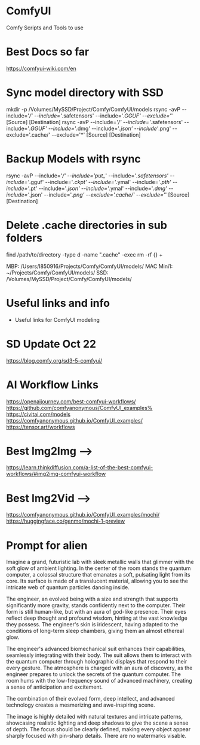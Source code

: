 # ComfyUI

Comfy Scripts and Tools to use

# Best Docs so far

<https://comfyui-wiki.com/en>

# Sync model directory with SSD

mkdir -p /Volumes/MySSD/Project/Comfy/ComfyUI/models
rsync -avP --include='*/' --include='*.safetensors' --include='*.GGUF' --exclude='*' [Source] [Destination]
rsync -avP --include='*/' --include='*.safetensors' --include='*.GGUF' --include='*.dmg' --include='*.json' --include'*.png' --exclude='.cache/' --exclude='*' [Source] [Destination]

# Backup Models with rsync

rsync -avP --include='*/' --include='put_*' --include='*.safetensors' --include='*.gguf' --include='*.ckpt' --include='*.ymal' --include='*.pth' --include='*.pt' --include='*.json' --include='*.ymal' --include='*.dmg' --include='*.json' --include='*.png' --exclude='.cache/' --exclude='*' [Source] [Destination]

# Delete .cache directories in sub folders

find /path/to/directory -type d -name ".cache" -exec rm -rf {} +

MBP: /Users/I850916/Projects/Comfy/ComfyUI/models/
MAC Mini1: ~/Projects/Comfy/ComfyUI/models/
SSD: /Volumes/MySSD/Project/Comfy/ComfyUI/models/

# Useful links and info

* Useful links for ComfyUI modeling

# SD Update Oct 22

<https://blog.comfy.org/sd3-5-comfyui/>

# AI Workflow Links

<https://openaijourney.com/best-comfyui-workflows/>
<https://github.com/comfyanonymous/ComfyUI_examples%>  
<https://civitai.com/models>
<https://comfyanonymous.github.io/ComfyUI_examples/>
<https://tensor.art/workflows>

# Best Img2Img -->

<https://learn.thinkdiffusion.com/a-list-of-the-best-comfyui-workflows/#img2img-comfyui-workflow>

# Best Img2Vid -->

<https://comfyanonymous.github.io/ComfyUI_examples/mochi/>
<https://huggingface.co/genmo/mochi-1-preview>

# Prompt for alien

Imagine a grand, futuristic lab with sleek metallic walls that glimmer with the soft glow of ambient lighting. In the center of the room stands the quantum computer, a colossal structure that emanates a soft, pulsating light from its core. Its surface is made of a translucent material, allowing you to see the intricate web of quantum particles dancing inside.

The engineer, an evolved being with a size and strength that supports significantly more gravity, stands confidently next to the computer. Their form is still human-like, but with an aura of god-like presence. Their eyes reflect deep thought and profound wisdom, hinting at the vast knowledge they possess. The engineer's skin is iridescent, having adapted to the conditions of long-term sleep chambers, giving them an almost ethereal glow.

The engineer's advanced biomechanical suit enhances their capabilities, seamlessly integrating with their body. The suit allows them to interact with the quantum computer through holographic displays that respond to their every gesture. The atmosphere is charged with an aura of discovery, as the engineer prepares to unlock the secrets of the quantum computer. The room hums with the low-frequency sound of advanced machinery, creating a sense of anticipation and excitement.

The combination of their evolved form, deep intellect, and advanced technology creates a mesmerizing and awe-inspiring scene.

The image is highly detailed with natural textures and intricate patterns, showcasing realistic lighting and deep shadows to give the scene a sense of depth. The focus should be clearly defined, making every object appear sharply focused with pin-sharp details. There are no watermarks visable.
